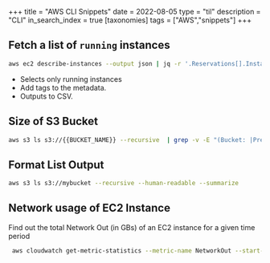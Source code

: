 +++
title = "AWS CLI Snippets"
date = 2022-08-05
type = "til"
description = "CLI"
in_search_index = true
[taxonomies]
tags = ["AWS","snippets"]
+++

## Fetch a list of `running` instances

```bash
aws ec2 describe-instances --output json | jq -r '.Reservations[].Instances[] | select(.State.Name == "running") | { instance_id: .InstanceId, instance_type: .InstanceType, private_ip: .PrivateIpAddress, name: .Tags[]|select(.Key=="Name")|.Value, env: .Tags[]|select(.Key=="env")|.Value, role: .Tags[]|select(.Key=="role")|.Value } | [.instance_id,.name,.instance_type,.private_ip,.env,.role] | @csv '
```

- Selects only running instances
- Add tags to the metadata.
- Outputs to CSV.

## Size of S3 Bucket

```bash
aws s3 ls s3://{{BUCKET_NAME}} --recursive  | grep -v -E "(Bucket: |Prefix: |LastWriteTime|^$|--)" | awk 'BEGIN {total=0}{total+=$3}END{print total/1024/1024" MB"}'
```

## Format List Output

```bash
aws s3 ls s3://mybucket --recursive --human-readable --summarize
```

## Network usage of EC2 Instance

Find out the total Network Out (in GBs) of an EC2 instance for a given time period

```bash
 aws cloudwatch get-metric-statistics --metric-name NetworkOut --start-time 2022-07-01T00:00:00.000Z --end-time 2022-08-01T00:00:00.000Z --period 86400 --namespace AWS/EC2 --statistics Sum --dimensions Name=InstanceId,Value=i-instance-id-xxx --region ap-south-1 --output text
```